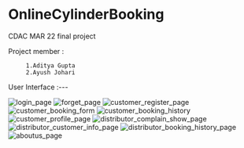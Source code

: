 # OnlineCylinderBooking

CDAC MAR 22 final project

Project member :
      
         1.Aditya Gupta
         2.Ayush Johari
         
         
     
     
     
 User Interface :---
 
 
    
     
![login_page](https://user-images.githubusercontent.com/107704846/192781683-4d6a0714-74b7-4dff-820a-5690b238f3a4.PNG)
![forget_page](https://user-images.githubusercontent.com/107704846/192781703-0a63705b-2cbd-4fe9-bbfb-231ce9f9a7c7.PNG)
![customer_register_page](https://user-images.githubusercontent.com/107704846/192781731-29d3fb35-1649-414f-a3d6-5a089123a1dd.PNG)
![customer_booking_form](https://user-images.githubusercontent.com/107704846/192781765-7db143a0-96d2-430c-ab39-bf2b646fe20d.PNG)
![customer_booking_history](https://user-images.githubusercontent.com/107704846/192781774-a659ee5e-fc5f-4f15-803d-806bd7ac5f76.PNG)
![customer_profile_page](https://user-images.githubusercontent.com/107704846/192781811-65d999ce-35d2-4d1e-9b23-bd26bf41e130.PNG)
![distributor_complain_show_page](https://user-images.githubusercontent.com/107704846/192781869-d34d102f-474c-4ff2-830f-7a08a12e1d1e.PNG)
![distributor_customer_info_page](https://user-images.githubusercontent.com/107704846/192781895-2201be16-370e-419d-af2d-e035d474c656.PNG)
![distributor_booking_history_page](https://user-images.githubusercontent.com/107704846/192781923-2c8bbd82-52ab-4abf-8ea6-07d34e10b61f.PNG)
![aboutus_page](https://user-images.githubusercontent.com/107704846/192781942-8311e7db-4118-4ac0-9a42-5f58f8e37a45.PNG)

